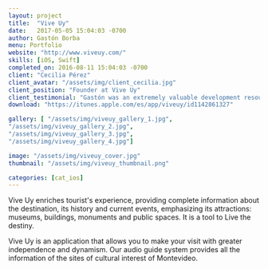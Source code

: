 ```yaml
---
layout: project
title:  "Vive Uy"
date:   2017-05-05 15:04:03 -0700
author: Gastón Borba
menu: Portfolio
website: "http://www.viveuy.com/"
skills: [iOS, Swift]
completed_on: 2016-08-11 15:04:03 -0700
client: "Cecilia Pérez"
client_avatar: "/assets/img/client_cecilia.jpg"
client_position: "Founder at Vive Uy"
client_testimonial: "Gastón was an extremely valuable development resource to create Vive Uy. He made the experience of building the iOS version of my app much easier. With hard work, sense of responsability, skillness and great disposition he built exactly what i was looking to."
download: "https://itunes.apple.com/es/app/viveuy/id1142861327"

gallery: [ "/assets/img/viveuy_gallery_1.jpg",
"/assets/img/viveuy_gallery_2.jpg",
"/assets/img/viveuy_gallery_3.jpg",
"/assets/img/viveuy_gallery_4.jpg"]

image: "/assets/img/viveuy_cover.jpg"
thumbnail: "/assets/img/viveuy_thumbnail.png"

categories: [cat_ios]
---
```


Vive Uy enriches tourist's experience, providing complete information about the destination, its history and current events, emphasizing its attractions: museums, buildings, monuments and public spaces. It is a tool to Live the destiny.

Vive Uy is an application that allows you to make your visit with greater independence and dynamism.
Our audio guide system provides all the information of the sites of cultural interest of Montevideo.
